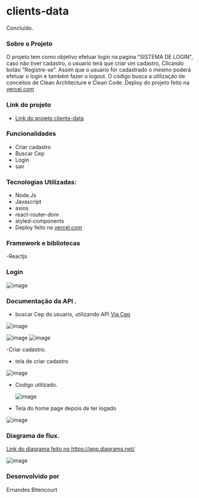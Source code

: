 # clients-data
Concluído. 

### Sobre o Projeto

O projeto tem como objetivo efetuar login na pagina "SISTEMA DE LOGIN", caso não tiver cadastro, o usuario terá que criar um cadastro, Clicando botão "Registre-se".
Assim que o usuario for cadastrado o mesmo poderá efetuar o login e também fazer o logout.
O código busca a utilização de conceitos de Clean Architecture e Clean Code. Deploy do projeto feito na [vercel.com](https://vercel.com/)


### Link do projeto
* [Link do projeto clients-data](https://clients-data-5jtn.vercel.app/)

### Funcionalidades 

- Criar cadastro
- Buscar Cep
- Login
- sair


### Tecnologias Utilizadas:

- Node.Js
- Javascript
- axios
- react-router-dom
- styled-components
- Deploy feito na  [vercel.com](https://vercel.com/)

### Framework e bibliotecas 

-Reactjs

 
### Login 


![image](https://github.com/ErnandesBitencourt/clients-data/assets/80565676/03158c01-782d-4d96-bf85-63e8d4f8d9b7)
 
### Documentação da API .

- buscar Cep do usuario, utilizando API  [Via Cep](https://viacep.com.br/)


![image](https://github.com/ErnandesBitencourt/clients-data/assets/80565676/cf4189d7-d985-4ea0-b8fa-c7d6abc26364)

![image](https://github.com/ErnandesBitencourt/clients-data/assets/80565676/ca70cd9e-493f-4043-ada1-68587ed9fb68)
![image](https://github.com/ErnandesBitencourt/clients-data/assets/80565676/cdb0a4e1-2257-4d39-bb76-8d1940f83557)


-Criar cadastro.

* tela de criar cadastro

![image](https://github.com/ErnandesBitencourt/clients-data/assets/80565676/7661450f-34fb-4524-93d4-edd07cec0a79)

* Codigo utilizado.

  ![image](https://github.com/ErnandesBitencourt/clients-data/assets/80565676/84131db5-813d-4d94-8033-f1536a29633a)




- Tela do home page depois de ter logado



![image](https://github.com/ErnandesBitencourt/clients-data/assets/80565676/81253242-67c0-4a7c-bee1-3688073be061)


### Diagrama de flux.

 [Link do diagrama feito no https://app.diagrams.net/ ](https://drive.google.com/file/d/1F-JI69Ti0C0vKWSawJFMegyxZN5Xnopc/view?usp=sharing)

![image](https://github.com/ErnandesBitencourt/clients-data/assets/80565676/59936473-7ac8-47d4-a8a4-55f7121814bd)
 


### Desenvolvido por 
Ernandes Bitencourt
